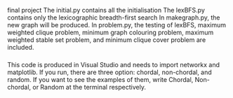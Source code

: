 final project 
The initial.py contains all the initialisation
The lexBFS.py contains only the lexicographic breadth-first search
In makegraph.py, the new graph will be produced.
In problem.py, the testing of lexBFS, maximum weighted clique problem, minimum graph colouring problem, maximum weighted stable set problem, and minimum clique cover problem are included.
#####
This code is produced in Visual Studio and needs to  import networkx and matplotlib. If you run, there are three option: chordal, non-chordal, and random. If you want to see the examples of them, write Chordal, Non-chordal, or Random at the terminal respectively.
